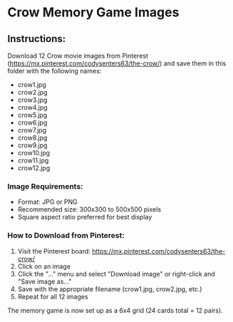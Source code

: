 # Crow Memory Game Images

## Instructions:

Download 12 Crow movie images from Pinterest (https://mx.pinterest.com/codysenters63/the-crow/) and save them in this folder with the following names:

- crow1.jpg
- crow2.jpg
- crow3.jpg
- crow4.jpg
- crow5.jpg
- crow6.jpg
- crow7.jpg
- crow8.jpg
- crow9.jpg
- crow10.jpg
- crow11.jpg
- crow12.jpg

### Image Requirements:
- Format: JPG or PNG
- Recommended size: 300x300 to 500x500 pixels
- Square aspect ratio preferred for best display

### How to Download from Pinterest:
1. Visit the Pinterest board: https://mx.pinterest.com/codysenters63/the-crow/
2. Click on an image
3. Click the "..." menu and select "Download image" or right-click and "Save image as..."
4. Save with the appropriate filename (crow1.jpg, crow2.jpg, etc.)
5. Repeat for all 12 images

The memory game is now set up as a 6x4 grid (24 cards total = 12 pairs).
